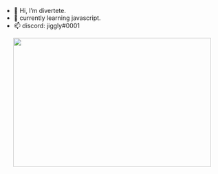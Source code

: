 - 👋 Hi, I’m divertete.
- 🌱 currently learning javascript.
- 📫 discord: jiggly#0001

<p align="center">
  <img width="460" height="300" src="![Analyzings's GitHub stats](https://github-readme-stats.vercel.app/api?username=Analyzings&show_icons=true&theme=dark)">
</p>
